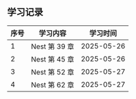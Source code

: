 ## 学习记录

| 序号 | 学习内容      | 学习时间   |
| ---- | ------------- | ---------- |
| 1    | Nest 第 39 章 | 2025-05-26 |
| 2    | Nest 第 45 章 | 2025-05-26 |
| 3    | Nest 第 52 章 | 2025-05-27 |
| 4    | Nest 第 62 章 | 2025-05-27 |
